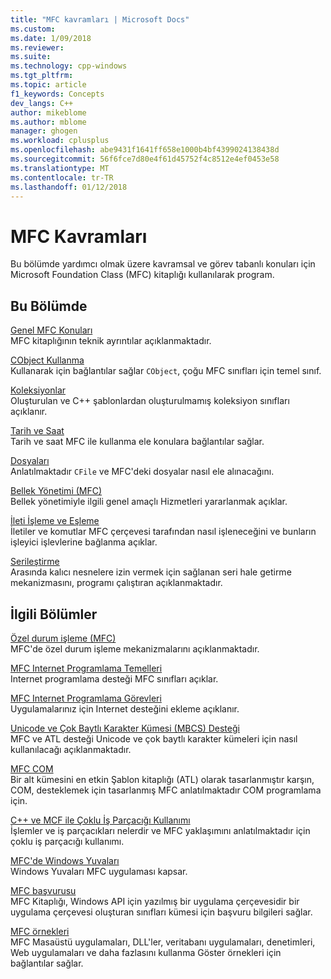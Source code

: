 ```yaml
---
title: "MFC kavramları | Microsoft Docs"
ms.custom: 
ms.date: 1/09/2018
ms.reviewer: 
ms.suite: 
ms.technology: cpp-windows
ms.tgt_pltfrm: 
ms.topic: article
f1_keywords: Concepts
dev_langs: C++
author: mikeblome
ms.author: mblome
manager: ghogen
ms.workload: cplusplus
ms.openlocfilehash: abe9431f1641ff658e1000b4bf4399024138438d
ms.sourcegitcommit: 56f6fce7d80e4f61d45752f4c8512e4ef0453e58
ms.translationtype: MT
ms.contentlocale: tr-TR
ms.lasthandoff: 01/12/2018
---
```

# <a name="mfc-concepts"></a>MFC Kavramları

Bu bölümde yardımcı olmak üzere kavramsal ve görev tabanlı konuları için Microsoft Foundation Class (MFC) kitaplığı kullanılarak program.

## <a name="in-this-section"></a>Bu Bölümde

[Genel MFC Konuları](../mfc/general-mfc-topics.md)  
MFC kitaplığının teknik ayrıntılar açıklanmaktadır.

[CObject Kullanma](../mfc/using-cobject.md)  
Kullanarak için bağlantılar sağlar `CObject`, çoğu MFC sınıfları için temel sınıf.

[Koleksiyonlar](../mfc/collections.md)  
Oluşturulan ve C++ şablonlardan oluşturulmamış koleksiyon sınıfları açıklanır.

[Tarih ve Saat](../atl-mfc-shared/date-and-time.md)  
Tarih ve saat MFC ile kullanma ele konulara bağlantılar sağlar.

[Dosyaları](../mfc/files-in-mfc.md)  
Anlatılmaktadır `CFile` ve MFC'deki dosyalar nasıl ele alınacağını.

[Bellek Yönetimi (MFC)](../mfc/memory-management.md)  
Bellek yönetimiyle ilgili genel amaçlı Hizmetleri yararlanmak açıklar.

[İleti İşleme ve Eşleme](../mfc/message-handling-and-mapping.md)  
İletiler ve komutlar MFC çerçevesi tarafından nasıl işleneceğini ve bunların işleyici işlevlerine bağlanma açıklar.

[Serileştirme](../mfc/serialization-in-mfc.md)  
Arasında kalıcı nesnelere izin vermek için sağlanan seri hale getirme mekanizmasını, programı çalıştıran açıklanmaktadır.

## <a name="related-sections"></a>İlgili Bölümler

[Özel durum işleme (MFC)](../mfc/exception-handling-in-mfc.md)  
MFC'de özel durum işleme mekanizmalarını açıklanmaktadır.

[MFC Internet Programlama Temelleri](../mfc/mfc-internet-programming-basics.md)  
Internet programlama desteği MFC sınıfları açıklar.

[MFC Internet Programlama Görevleri](../mfc/mfc-internet-programming-tasks.md)  
Uygulamalarınız için Internet desteğini ekleme açıklanır.

[Unicode ve Çok Baytlı Karakter Kümesi (MBCS) Desteği](../atl-mfc-shared/unicode-and-multibyte-character-set-mbcs-support.md)  
MFC ve ATL desteği Unicode ve çok baytlı karakter kümeleri için nasıl kullanılacağı açıklanmaktadır.

[MFC COM](../mfc/mfc-com.md)  
Bir alt kümesini en etkin Şablon kitaplığı (ATL) olarak tasarlanmıştır karşın, COM, desteklemek için tasarlanmış MFC anlatılmaktadır COM programlama için.

[C++ ve MCF ile Çoklu İş Parçacığı Kullanımı](../parallel/multithreading-with-cpp-and-mfc.md)  
İşlemler ve iş parçacıkları nelerdir ve MFC yaklaşımını anlatılmaktadır için çoklu iş parçacığı kullanımı.

[MFC'de Windows Yuvaları](../mfc/windows-sockets.md)  
Windows Yuvaları MFC uygulaması kapsar.

[MFC başvurusu](../mfc/mfc-desktop-applications.md)  
MFC Kitaplığı, Windows API için yazılmış bir uygulama çerçevesidir bir uygulama çerçevesi oluşturan sınıfları kümesi için başvuru bilgileri sağlar.

[MFC örnekleri](../visual-cpp-samples.md)  
MFC Masaüstü uygulamaları, DLL'ler, veritabanı uygulamaları, denetimleri, Web uygulamaları ve daha fazlasını kullanma Göster örnekleri için bağlantılar sağlar.
